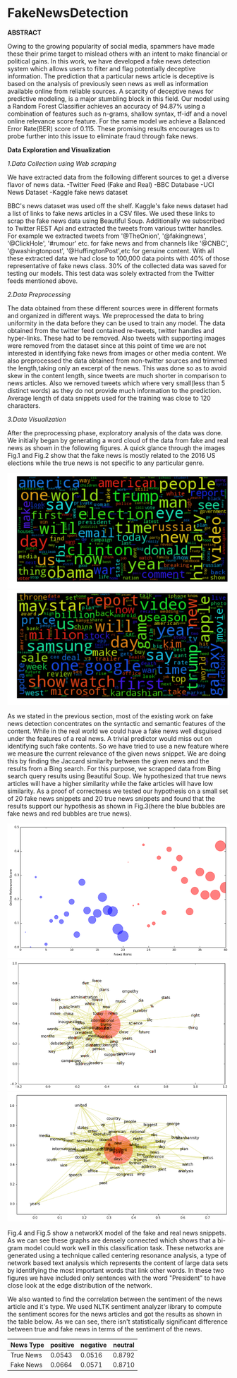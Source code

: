 # FakeNewsDetection

**ABSTRACT**

Owing to the growing popularity of social media, spammers have made these their prime target to mislead others with an intent to make financial or political gains. In this work, we have developed a fake news detection system which allows users to filter and flag potentially deceptive information. The prediction that a particular news article is deceptive is based on the analysis of previously seen news as well as information available online from reliable sources. A scarcity of deceptive news for predictive modeling, is a major stumbling block in this field. Our model using a Random Forest Classifier achieves an accuracy of 94.87% using a combination of features such as n-grams, shallow syntax, tf-idf and a novel online relevance score feature. For the same model we achieve a Balanced Error Rate(BER) score of 0.115. These promising results encourages us to probe further into this issue to eliminate fraud through fake news.

**Data Exploration and Visualization**

_1.Data Collection using Web scraping_

We have extracted data from the following different sources to get a diverse flavor of news data. 
-Twitter Feed (Fake and Real)
-BBC Database
-UCI News Dataset
-Kaggle fake news dataset 

BBC's news dataset was used off the shelf. Kaggle's fake news dataset had a list of links to fake news articles in a CSV files. We used these links to scrap the fake news data using Beautiful Soup. Additionally we subscribed to Twitter REST Api and extracted the tweets from various twitter handles. For example we extracted tweets from '@TheOnion', '@fakingnews', '@ClickHole', '#rumour' etc. for fake news and from channels like '@CNBC', '@washingtonpost', '@HuffingtonPost',etc for genuine content. With all these extracted data we had close to 100,000 data points with 40% of those representative of fake news class. 30% of the collected data was saved for testing our models. This test data was solely extracted from the Twitter feeds mentioned above.

_2.Data Preprocessing_

The data obtained from these different sources were in different formats and organized in different ways. We preprocessed the data to bring uniformity in the data before they can be used to train any model. The data obtained from the twitter feed contained re-tweets, twitter handles and hyper-links. These had to be removed. Also tweets with supporting images were removed from the dataset since at this point of time we are not interested in identifying fake news from images or other media content. We also preprocessed the data obtained from non-twitter sources and trimmed the length,taking only an excerpt of the news. This was done so as to avoid skew in the content length, since tweets are much shorter in comparison to news articles. Also we removed tweets which where very small(less than 5 distinct words) as they do not provide much information to the prediction. Average length of data snippets used for the training was close to 120 characters.

_3.Data Visualization_

After the preprocessing phase, exploratory analysis of the data was done. We initially began by generating a word cloud of the data from fake and real news as shown in the following figures. A quick glance through the images Fig.1 and Fig.2 show that the fake news is mostly related to the 2016 US elections while the true news is not specific to any particular genre. 


![Fake word cloud](https://github.com/gowthu2712/FakeNewsDetection/blob/master/fake_word_cloud.png "Fig.1 Fake word cloud")
![True word cloud](https://github.com/gowthu2712/FakeNewsDetection/blob/master/true_word_cloud.png "Fig.2 True word cloud")


As we stated in the previous section, most of the existing work on fake news detection concentrates on the syntactic and semantic features of the content. While in the real world we could have a fake news well disguised under the features of a real news. A trivial predictor would miss out on identifying such fake contents. So we have tried to use a new feature where we measure the current relevance of the given news snippet. We are doing this by finding the Jaccard similarity between the given news and the results from a Bing search. For this purpose, we scrapped data from Bing search query results using Beautiful Soup. We hypothesized that true news articles will have a higher similarity while the fake articles will have low similarity. As a proof of correctness we tested our hypothesis on a small set of 20 fake news snippets and 20 true news snippets and found that the results support our hypothesis as shown in Fig.3(here the blue bubbles are fake news and red bubbles are true news).

![Relevance scores for Fake and Real News](https://github.com/gowthu2712/FakeNewsDetection/blob/master/ors.png "Fig.3 Relevance scores for Fake and Real News")
![Centering Resonance analysis for fake news](https://github.com/gowthu2712/FakeNewsDetection/blob/master/network_false.png "Fig.4 Centering Resonance analysis for fake news")
![Centering Resonance analysis for true news](https://github.com/gowthu2712/FakeNewsDetection/blob/master/network_true.png "Fig.5 Centering Resonance analysis for true news")

Fig.4 and Fig.5 show a networkX model of the fake and real news snippets. As we can see these graphs are densely connected which shows that a bi-gram model could work well in this classification task. These networks are generated using a technique called centering resonance analysis, a type of network based text analysis which represents the content of large data sets by identifying the most important words that link other words. In these two figures we have included only sentences with the word "President" to have close look at the edge distribution of the network. 

We also wanted to find the correlation between the sentiment of the news article and it's type. We used NLTK sentiment analyzer library to compute the sentiment scores for the news articles and got the results as shown in the table below. As we can see, there isn't statistically significant difference between true and fake news in terms of the sentiment of the news.

|News Type | positive | negative | neutral |
|----------|----------|----------|---------|
|True News |  0.0543  |  0.0516  |  0.8792 |
|Fake News |  0.0664  |  0.0571  |  0.8710 |



